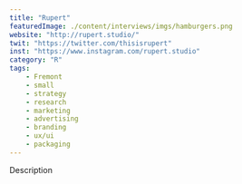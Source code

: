 ```yaml
---
title: "Rupert"
featuredImage: ./content/interviews/imgs/hamburgers.png
website: "http://rupert.studio/"
twit: "https://twitter.com/thisisrupert"
inst: "https://www.instagram.com/rupert.studio"
category: "R"
tags:
    - Fremont
    - small
    - strategy
    - research
    - marketing
    - advertising
    - branding
    - ux/ui
    - packaging
---
```


Description
